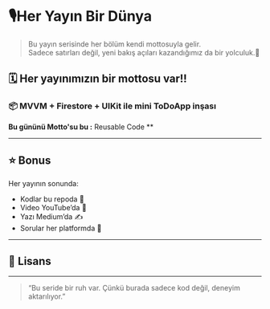 # 🎙Her Yayın Bir Dünya
 
> Bu yayın serisinde her bölüm kendi mottosuyla gelir.  
> Sadece satırları değil, yeni bakış açıları kazandığımız da bir yolculuk.🎡

## 🗓 Her yayınımızın bir mottosu var!!

### 📦  MVVM + Firestore + UIKit ile mini ToDoApp inşası 
**Bu gününü Motto'su bu :** Reusable Code **  

---


## ⭐ Bonus

Her yayının sonunda:  
- Kodlar bu repoda 📁  
- Video YouTube’da 🎥  
- Yazı Medium’da ✍️  
- Sorular her platformda 💬

---



## 🧾 Lisans



---

> “Bu seride bir ruh var. Çünkü burada sadece kod değil, deneyim aktarılıyor.”
